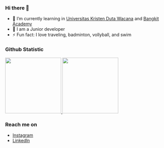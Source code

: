 ### Hi there 👋

- 🌱 I’m currently learning in [Universitas Kristen Duta Wacana](https://www.ukdw.ac.id/) and [Bangkit Academy](https://grow.google/intl/id_id/bangkit/?tab=mobile-development) 
- 🤔 I am a Junior developer
- ⚡ Fun fact: I love traveling, badminton, vollyball, and swim

  
### Github Statistic
<p align="left">
<a href="https://github.com/VitoKa29">
  <img height="180em" src="https://github-readme-stats-eight-theta.vercel.app/api?username=VitoKa29&show_icons=true&theme=algolia&include_all_commits=true&count_private=true"/>
  <img height="180em" src="https://github-readme-stats-eight-theta.vercel.app/api/top-langs/?username=VitoKa29&layout=compact&langs_count=8&theme=algolia"/>
</a>
</p>

### Reach me on
- [Instagram](https://www.instagram.com/michaelfidef/)
- [Linkedln](https://www.linkedin.com/in/michael-fidef-8b4918285)
